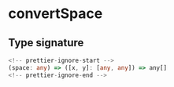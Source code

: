 # convertSpace

## Type signature

```typescript
<!-- prettier-ignore-start -->
(space: any) => ([x, y]: [any, any]) => any[]
<!-- prettier-ignore-end -->
```
